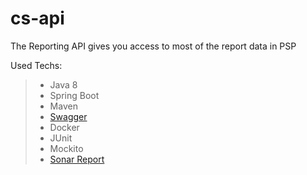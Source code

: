 # cs-api
The Reporting API gives you access to most of the report data in PSP

 Used Techs:
>* Java 8
>* Spring Boot
>* Maven
>* [Swagger](https://agile-caverns-39115.herokuapp.com/swagger-ui.html)
>* Docker
>* JUnit
>* Mockito
>* [Sonar Report](https://sonarcloud.io/organizations/olgac/projects)
